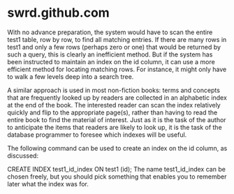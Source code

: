 # swrd.github.com

With no advance preparation, the system would have to scan the entire test1 table, row by row, to find all matching entries. If there are many rows in test1 and only a few rows (perhaps zero or one) that would be returned by such a query, this is clearly an inefficient method. But if the system has been instructed to maintain an index on the id column, it can use a more efficient method for locating matching rows. For instance, it might only have to walk a few levels deep into a search tree.

A similar approach is used in most non-fiction books: terms and concepts that are frequently looked up by readers are collected in an alphabetic index at the end of the book. The interested reader can scan the index relatively quickly and flip to the appropriate page(s), rather than having to read the entire book to find the material of interest. Just as it is the task of the author to anticipate the items that readers are likely to look up, it is the task of the database programmer to foresee which indexes will be useful.

The following command can be used to create an index on the id column, as discussed:

CREATE INDEX test1_id_index ON test1 (id);
The name test1_id_index can be chosen freely, but you should pick something that enables you to remember later what the index was for.
